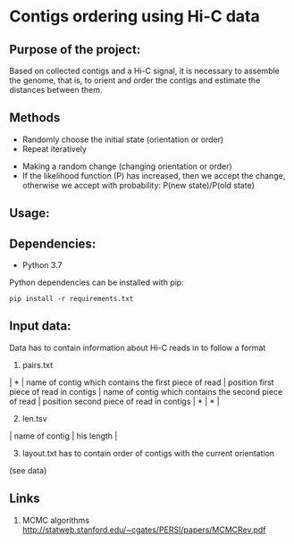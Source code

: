 # Contigs ordering using Hi-C data

## Purpose of the project:
Based on collected contigs and a Hi-C signal, it is necessary to assemble the genome, that is, to orient and order the contigs and estimate the distances between them.

## Methods
* Randomly choose the initial state (orientation or order)
* Repeat iteratively
 - Making a random change (changing orientation or order)
 - If the likelihood function (P) has increased, then we accept the change, otherwise we accept with probability: P(new state)/P(old state)

## Usage:


## Dependencies:
* Python 3.7

Python dependencies can be installed with pip:
 
 `
 pip install -r requirements.txt
 `

## Input data:
Data has to contain information about Hi-C reads in to follow a format

1) pairs.txt

| * | name of contig which contains the first piece of read | position first piece of read in contigs | name of contig which contains the second piece of read | position second  piece of read in contigs | * | * |

2) len.tsv

| name of contig | his length |

3) layout.txt has to contain order of contigs with the current orientation

(see data)

## Links 
1. MCMC algorithms
http://statweb.stanford.edu/~cgates/PERSI/papers/MCMCRev.pdf
